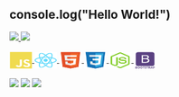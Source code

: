 ## console.log("Hello World!")

<!-- **KassiaDev/KassiaDev** is a ✨ _special_ ✨ repository because its `README.md` (this file) appears on your GitHub profile. -->
 
<div>
  <a href="https://github.com/KassiaDev">
  <img height="180em" src="https://github-readme-stats.vercel.app/api?username=KassiaDev&show_icons=true&theme=tokyonight&include_all_commits=true&count_private=true"/>
  <img height="150em" src="https://github-readme-stats.vercel.app/api/top-langs/?username=KassiaDev&layout=compact&langs_count=7&theme=tokyonight"/>
</div>
<div style="display: inline_block"><br>
  <img align="center" alt="jsIcon" height="30" width="40" src="https://raw.githubusercontent.com/devicons/devicon/master/icons/javascript/javascript-plain.svg">
  <img align="center" alt="reactIcon" height="30" width="40" src="https://raw.githubusercontent.com/devicons/devicon/master/icons/react/react-original.svg">
  <img align="center" alt="HTMLIcon" height="30" width="40" src="https://raw.githubusercontent.com/devicons/devicon/master/icons/html5/html5-original.svg">
  <img align="center" alt="CSSIcon" height="30" width="40" src="https://raw.githubusercontent.com/devicons/devicon/master/icons/css3/css3-original.svg">
  <img align="center" alt="nodeIcon" height="30" width="40" src="https://raw.githubusercontent.com/devicons/devicon/master/icons/nodejs/nodejs-original.svg">
  <img align="center" alt="bootstrapIcon" height="30" width="40" src="https://raw.githubusercontent.com/devicons/devicon/master/icons/bootstrap/bootstrap-plain-wordmark.svg">
</div>
 <br>
<div> 
  <a href="https://www.instagram.com/itsmekassiaa/" target="_blank"><img src="https://img.shields.io/badge/-Instagram-%23E4405F?style=for-the-badge&logo=instagram&logoColor=white" target="_blank"></a>
  <a href = "mailto:itkassia@gmail.com"><img src="https://img.shields.io/badge/-Gmail-%23333?style=for-the-badge&logo=gmail&logoColor=white" target="_blank"></a>
  <a href="https://www.linkedin.com/in/itkassia/" target="_blank"><img src="https://img.shields.io/badge/-LinkedIn-%230077B5?style=for-the-badge&logo=linkedin&logoColor=white" target="_blank"></a> 
</div>
